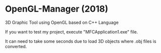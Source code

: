 # OpenGL-Manager (2018)
3D Graphic Tool using OpenGL based on C++ Language

If you want to test my project, execute "MFCApplication1.exe" file.

It can need to take some seconds due to load 3D objects where .obj files is converted.
